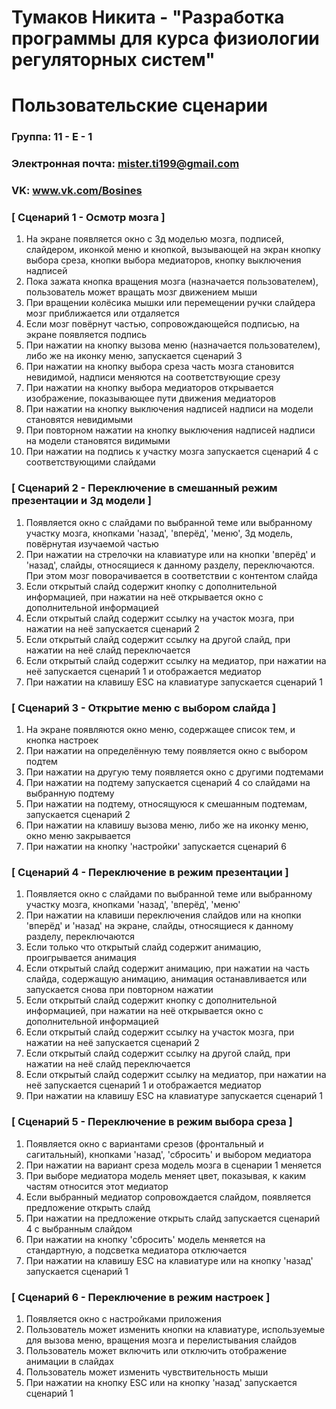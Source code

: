 # Тумаков Никита - "Разработка программы для курса физиологии регуляторных систем"
# Пользовательские сценарии

### Группа: 11 - Е - 1
### Электронная почта: mister.ti199@gmail.com
### VK: www.vk.com/Bosines


### [ Сценарий 1 - Осмотр мозга ]

1.  На экране появляется окно с 3д моделью мозга, подписей, слайдером, иконкой меню и кнопкой, вызывающей на экран кнопку выбора среза, кнопки выбора медиаторов, кнопку выключения надписей 
2.  Пока зажата кнопка вращения мозга (назначается пользователем), пользователь может вращать мозг движением мыши
3.  При вращении колёсика мышки или перемещении ручки слайдера мозг приближается или отдаляется
4.  Если мозг повёрнут частью, сопровождающейся подписью, на экране появляется подпись
5.  При нажатии на кнопку вызова меню (назначается пользователем), либо же на иконку меню, запускается сценарий 3
6.  При нажатии на кнопку выбора среза часть мозга становится невидимой, надписи меняются на соответствующие срезу
7.  При нажатии на кнопку выбора медиаторов открывается изображение, показывающее пути движения медиаторов
8.  При нажатии на кнопку выключения надписей надписи на модели становятся невидимыми
9.  При повторном нажатии на кнопку выключения надписей надписи на модели становятся видимыми
10. При нажатии на подпись к участку мозга запускается сценарий 4 с соответствующими слайдами

### [ Сценарий 2 - Переключение в смешанный режим презентации и 3д модели ]

1. Появляется окно с слайдами по выбранной теме или выбранному участку мозга, кнопками 'назад', 'вперёд', 'меню', 3д модель, повёрнутая изучаемой частью
2. При нажатии на стрелочки на клавиатуре или на кнопки 'вперёд' и 'назад', слайды, относящиеся к данному разделу, переключаются. При этом мозг поворачивается в соответствии с контентом слайда
5. Если открытый слайд содержит кнопку с дополнительной информацией, при нажатии на неё открывается окно с дополнительной информацией
6. Если открытый слайд содержит ссылку на участок мозга, при нажатии на неё запускается сценарий 2
7. Если открытый слайд содержит ссылку на другой слайд, при нажатии на неё слайд переключается
8. Если открытый слайд содержит ссылку на медиатор, при нажатии на неё запускается сценарий 1 и отображается медиатор
9. При нажатии на клавишу ESC на клавиатуре запускается сценарий 1

### [ Сценарий 3 - Открытие меню с выбором слайда ]

1. На экране появляются окно меню, содержащее список тем, и кнопка настроек
2. При нажатии на определённую тему появляется окно с выбором подтем
3. При нажатии на другую тему появляется окно с другими подтемами
4. При нажатии на подтему запускается сценарий 4 со слайдами на выбранную подтему
5. При нажатии на подтему, относящуюся к смешанным подтемам, запускается сценарий 2
5. При нажатии на клавишу вызова меню, либо же на иконку меню, окно меню закрывается
6. При нажатии на кнопку 'настройки' запускается сценарий 6

### [ Сценарий 4 - Переключение в режим презентации ]

1. Появляется окно с слайдами по выбранной теме или выбранному участку мозга, кнопками 'назад', 'вперёд', 'меню'
2. При нажатии на клавиши переключения слайдов или на кнопки 'вперёд' и 'назад' на экране, слайды, относящиеся к данному разделу, переключаются
3. Если только что открытый слайд содержит анимацию, проигрывается анимация
4. Если открытый слайд содержит анимацию, при нажатии на часть слайда, содержащую анимацию, анимация останавливается или запускается снова при повторном нажатии
5. Если открытый слайд содержит кнопку с дополнительной информацией, при нажатии на неё открывается окно с дополнительной информацией
6. Если открытый слайд содержит ссылку на участок мозга, при нажатии на неё запускается сценарий 2
7. Если открытый слайд содержит ссылку на другой слайд, при нажатии на неё слайд переключается
8. Если открытый слайд содержит ссылку на медиатор, при нажатии на неё запускается сценарий 1 и отображается медиатор
9. При нажатии на клавишу ESC на клавиатуре запускается сценарий 1

### [ Сценарий 5 - Переключение в режим выбора среза ]

1. Появляется окно с вариантами срезов (фронтальный и сагитальный), кнопками 'назад', 'сбросить' и выбором медиатора
2. При нажатии на вариант среза модель мозга в сценарии 1 меняется
3. При выборе медиатора модель меняет цвет, показывая, к каким частям относится этот медиатор
4. Если выбранный медиатор сопровождается слайдом, появляется предложение открыть слайд
5. При нажатии на предложение открыть слайд запускается сценарий 4 с выбранным слайдом
6. При нажатии на кнопку 'сбросить' модель меняется на стандартную, а подсветка медиатора отключается
7. При нажатии на клавишу ESC на клавиатуре или на кнопку 'назад' запускается сценарий 1

### [ Сценарий 6 - Переключение в режим настроек ]

1. Появляется окно с настройками приложения
2. Пользователь может изменить кнопки на клавиатуре, используемые для вызова меню, вращения мозга и перелистывания слайдов
3. Пользователь может включить или отключить отображение анимации в слайдах
4. Пользователь может изменить чувствительность мыши
5. При нажатии на кнопку ESC или на кнопку 'назад' запускается сценарий 1
